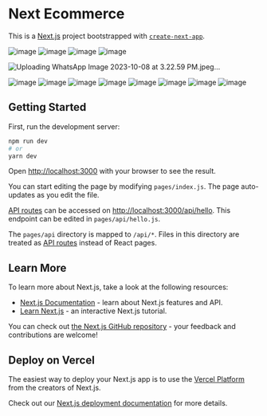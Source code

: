 # Next Ecommerce
This is a [Next.js](https://nextjs.org/) project bootstrapped with [`create-next-app`](https://github.com/vercel/next.js/tree/canary/packages/create-next-app).

![image](https://github.com/mareyam/Next-e-commerce/assets/63284481/9dc07fd0-226b-44f9-97d0-a149a3b2077b)
![image](https://github.com/mareyam/Next-e-commerce/assets/63284481/2e970aff-9dec-4225-b5e7-f26dbd5a6b7f)
![image](https://github.com/mareyam/Next-e-commerce/assets/63284481/a3cc3990-1fc2-4c18-bd3d-3a93c94770c2)
![image](https://github.com/mareyam/Next-e-commerce/assets/63284481/946272c7-1c2f-438e-91cb-72d5c509acd6)

![Uploading WhatsApp Image 2023-10-08 at 3.22.59 PM.jpeg…]()

![image](https://github.com/mareyam/Next-e-commerce/assets/63284481/42f75c10-5a3b-472e-9ef5-78b85e2087aa)
![image](https://github.com/mareyam/Next-e-commerce/assets/63284481/15b6d966-0619-4052-ac99-3a53e3184943)
![image](https://github.com/mareyam/Next-e-commerce/assets/63284481/4a553afa-e1f3-403b-91c4-dd3a929b26da)
![image](https://github.com/mareyam/Next-e-commerce/assets/63284481/5b39777b-81ae-483e-b10c-d581f43231a7)
![image](https://github.com/mareyam/Next-e-commerce/assets/63284481/562891a6-7347-49af-9596-f750df35908b)
![image](https://github.com/mareyam/Next-e-commerce/assets/63284481/738d059b-f218-4f83-917e-d9124628f77a)
![image](https://github.com/mareyam/Next-e-commerce/assets/63284481/f6bd1bd4-6917-4a87-b014-5cf3e856cb40)
![image](https://github.com/mareyam/Next-e-commerce/assets/63284481/a815318a-99d3-4ecb-94f2-af1c997e230d)





## Getting Started

First, run the development server:

```bash
npm run dev
# or
yarn dev
```

Open [http://localhost:3000](http://localhost:3000) with your browser to see the result.

You can start editing the page by modifying `pages/index.js`. The page auto-updates as you edit the file.

[API routes](https://nextjs.org/docs/api-routes/introduction) can be accessed on [http://localhost:3000/api/hello](http://localhost:3000/api/hello). This endpoint can be edited in `pages/api/hello.js`.

The `pages/api` directory is mapped to `/api/*`. Files in this directory are treated as [API routes](https://nextjs.org/docs/api-routes/introduction) instead of React pages.

## Learn More

To learn more about Next.js, take a look at the following resources:

- [Next.js Documentation](https://nextjs.org/docs) - learn about Next.js features and API.
- [Learn Next.js](https://nextjs.org/learn) - an interactive Next.js tutorial.

You can check out [the Next.js GitHub repository](https://github.com/vercel/next.js/) - your feedback and contributions are welcome!

## Deploy on Vercel

The easiest way to deploy your Next.js app is to use the [Vercel Platform](https://vercel.com/new?utm_medium=default-template&filter=next.js&utm_source=create-next-app&utm_campaign=create-next-app-readme) from the creators of Next.js.

Check out our [Next.js deployment documentation](https://nextjs.org/docs/deployment) for more details.
